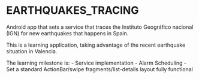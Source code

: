 EARTHQUAKES_TRACING
==================

Android app that sets a service that traces the Instituto Geográfico nacional
(IGN) for new earthquakes that happens in Spain. 

This is a learning application, taking advantage of the recent earthquake
situation in Valencia. 

The learning milestone is:
    - Service implementation
    - Alarm Scheduling
    - Set a standard ActionBar/swipe fragments/list-details layout fully
      functional
